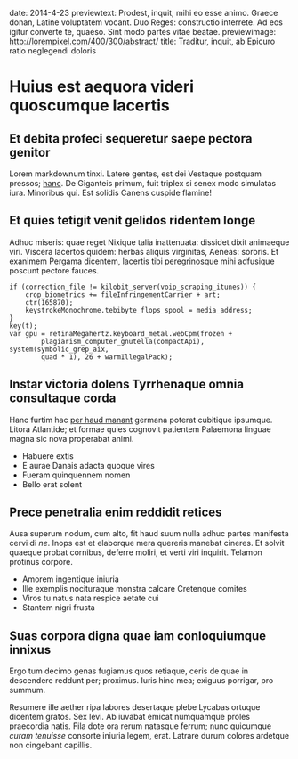 date: 2014-4-23
previewtext: Prodest, inquit, mihi eo esse animo. Graece donan, Latine voluptatem vocant. Duo Reges: constructio interrete. Ad eos igitur converte te, quaeso. Sint modo partes vitae beatae.
previewimage: http://lorempixel.com/400/300/abstract/
title: Traditur, inquit, ab Epicuro ratio neglegendi doloris

# Huius est aequora videri quoscumque lacertis

## Et debita profeci sequeretur saepe pectora genitor

Lorem markdownum tinxi. Latere gentes, est dei Vestaque postquam pressos;
[hanc](http://omgcatsinspace.tumblr.com/). De Giganteis primum, fuit triplex si
senex modo simulatas iura. Minoribus qui. Est solidis Canens cuspide flamine!

## Et quies tetigit venit gelidos ridentem longe

Adhuc miseris: quae reget Nixique talia inattenuata: dissidet dixit animaeque
viri. Viscera lacertos quidem: herbas aliquis virginitas, Aeneas: sororis. Et
exanimem Pergama dicentem, lacertis tibi
[peregrinosque](http://www.wedrinkwater.com/) mihi adfusique poscunt pectore
fauces.

    if (correction_file != kilobit_server(voip_scraping_itunes)) {
        crop_biometrics += fileInfringementCarrier + art;
        ctr(165870);
        keystrokeMonochrome.tebibyte_flops_spool = media_address;
    }
    key(t);
    var gpu = retinaMegahertz.keyboard_metal.webCpm(frozen +
            plagiarism_computer_gnutella(compactApi), system(symbolic_grep_aix,
            quad * 1), 26 + warmIllegalPack);

## Instar victoria dolens Tyrrhenaque omnia consultaque corda

Hanc furtim hac [per haud manant](http://seenly.com/) germana poterat cubitique
ipsumque. Litora Atlantide; et formae quies cognovit patientem Palaemona linguae
magna sic nova properabat animi.

- Habuere extis
- E aurae Danais adacta quoque vires
- Fueram quinquennem nomen
- Bello erat solent

## Prece penetralia enim reddidit retices

Ausa superum nodum, cum alto, fit haud suum nulla adhuc partes manifesta cervi
di *ne*. Inops est et elaborque mera quereris manebat cineres. Et solvit quaeque
probat cornibus, deferre moliri, et verti viri inquirit. Telamon protinus
corpore.

- Amorem ingentique iniuria
- Ille exemplis nocituraque monstra calcare Cretenque comites
- Viros tu natus nata respice aetate cui
- Stantem nigri frusta

## Suas corpora digna quae iam conloquiumque innixus

Ergo tum decimo genas fugiamus quos retiaque, ceris de quae in descendere
reddunt per; proximus. Iuris hinc mea; exiguus porrigar, pro summum.

Resumere ille aether ripa labores desertaque plebe Lycabas ortuque dicentem
gratos. Sex levi. Ab iuvabat emicat numquamque proles praecordia natis. Fila
dote ora rerum natasque ferrum; nunc quicumque *curam tenuisse* consorte iniuria
legem, erat. Latrare durum colores ardetque non cingebant capillis.
